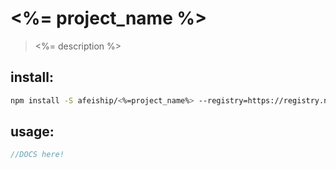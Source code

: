 # <%= project_name %>
> <%= description %>

## install:
```bash
npm install -S afeiship/<%=project_name%> --registry=https://registry.npm.taobao.org
```

## usage:
```js
//DOCS here!
```
